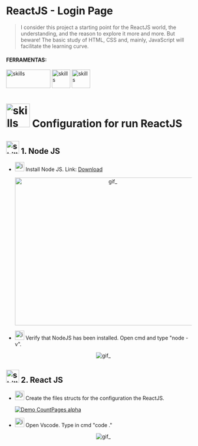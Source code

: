 #  ReactJS - Login Page 


> I consider this project a starting point for the ReactJS world, the understanding, and the reason to explore it more and more. But beware! The basic study of HTML, CSS and, mainly, JavaScript will facilitate the learning curve.

#### FERRAMENTAS:
<p align="left">
<img  alt="skills"  width="120" height="50" src="https://user-images.githubusercontent.com/59892368/109433254-37c88e80-79ee-11eb-93a1-28f178e89bc0.png">

<img  alt="skills"  width="50" height="50" src="https://user-images.githubusercontent.com/59892368/110185477-3255b480-7df1-11eb-8399-07a57b05eefb.png">


<img  alt="skills"  width="50" height="50" src="https://user-images.githubusercontent.com/59892368/110210893-9ec4c800-7e72-11eb-9cde-ef8594d11d40.png">


</p>

<!-----------------------------------  CONFIGURATION REACT JS -->
  <p>
   <h1 align="rigth"> <img  alt="skills"  width="64" height="64" src="https://user-images.githubusercontent.com/59892368/110211042-670a5000-7e73-11eb-869f-51fe58e9d349.png"></img>  Configuration for run ReactJS </h1>
</p>

<!------------------------------------ 1. Node JS -->
  <p>
   <h2 align="rigth"> <img  alt="skills"  width="35" height="35" src="https://user-images.githubusercontent.com/59892368/110210893-9ec4c800-7e72-11eb-9cde-ef8594d11d40.png"></img>  1. Node JS </h2>
</p>
<ul>
  
<li>
  <img  alt="icone_Arquivo"  width="25" height="25" src="https://user-images.githubusercontent.com/59892368/106370136-08166000-6336-11eb-8327-6fabcd50044a.png"></img> Install Node JS. Link: <a href="https://nodejs.org/en/"> Download </a>
   <p align="center">
   <img  alt="gif_"  width="516" height="400" src="https://user-images.githubusercontent.com/59892368/110212765-d08e5c80-7e7b-11eb-98de-a951ecb9f1a4.png"></img>
</p>
</li>


<li><img  alt="icone_Arquivo"  width="25" height="25" src="https://user-images.githubusercontent.com/59892368/106384969-86154e00-63ac-11eb-9c87-ce0e8d227ef6.png"></img> Verify that NodeJS has been installed. Open cmd and type "node -v".
   <p align="center">
   <img  alt="gif_"   src="https://user-images.githubusercontent.com/59892368/110221624-077c6680-7eac-11eb-811c-9a7243315374.gif"></img>
</p>
</li>

</ul>




<!------------------------------------ 2. React JS -->
 <p>
   <h2 align="rigth"> <img  alt="skills"  width="35" height="35" src="https://user-images.githubusercontent.com/59892368/110185477-3255b480-7df1-11eb-8399-07a57b05eefb.png"></img>  2. React JS </h2>
</p>

<ul>
<li><img  alt="icone_Arquivo"  width="25" height="25" src="https://user-images.githubusercontent.com/59892368/106384969-86154e00-63ac-11eb-9c87-ce0e8d227ef6.png"></img> Create the files structs for the configuration the ReactJS.
   <p align="center">
  
  [![Demo CountPages alpha](https://user-images.githubusercontent.com/59892368/110221624-077c6680-7eac-11eb-811c-9a7243315374.gif)](https://youtu.be/SfPlTnxknSA)
  
  
</p>
</li>


<li><img  alt="icone_Arquivo"  width="25" height="25" src="https://user-images.githubusercontent.com/59892368/106384969-86154e00-63ac-11eb-9c87-ce0e8d227ef6.png"></img> Open Vscode. Type in cmd "code ."
   <p align="center">
   <img  alt="gif_"   src="https://user-images.githubusercontent.com/59892368/110221624-077c6680-7eac-11eb-811c-9a7243315374.gif"></img>
</p>
</li>
</ul>



